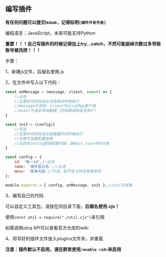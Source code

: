 ## 编写插件

**有任何问题可以提交issue，记得标明`[插件开发手册]`**

编程语言：JavaScript，未来可能支持Python

**重要！！！自己写插件的时候记得加上try...catch，不然可能崩掉次数过多导致账号被风控！！！**

步骤：

1、新建js文件，后缀名使用.js

2、在文件中写入以下代码：
```javascript
const onMessage = (message, client, event) => {
    //必选
    //这里的代码将会在消息来的时候执行
    //message为消息，client为oicq的qq客户端
    //event为消息具体数据（包括群组和发送用户）
}

const init = (config){
    //可选
    //这里的代码将会在加载插件的时候执行
    //可用于加载配置表等
    //此处的config是根配置内容，即main.json中的内容
}

const config = {
    id: '唯一id',//必选
    name: '插件显示名',//必选
    menu: '菜单内容'//可选，如不定义则没有菜单项
};

module.exports = { config, onMessage, init };//init可省略
```

3、编写自己的代码

可以自定义工具包，请放在同目录下面，**后缀名使用.cjs！**

使用`const util = require("./util.cjs")`来引用

如需调用oicq API可以查看官方仓库的wiki

4、将写好的插件文件放入plugins文件夹，并重载

**注意：插件默认不启用，请在群里使用`/enable <id>`来启用**